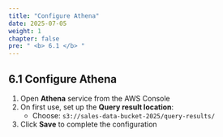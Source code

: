 ```yaml
---
title: "Configure Athena"
date: 2025-07-05
weight: 1
chapter: false
pre: " <b> 6.1 </b> "
---
```


## 6.1 Configure Athena

1. Open **Athena** service from the AWS Console
2. On first use, set up the **Query result location**:
   - Choose: `s3://sales-data-bucket-2025/query-results/`
3. Click **Save** to complete the configuration
